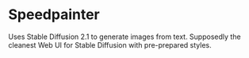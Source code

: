 # Speedpainter
Uses Stable Diffusion 2.1 to generate images from text. Supposedly the cleanest Web UI for Stable Diffusion with pre-prepared styles.